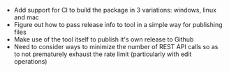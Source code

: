 ﻿* Add support for CI to build the package in 3 variations: windows, linux and mac
* Figure out how to pass release info to tool in a simple way for publishing files
* Make use of the tool itself to publish it's own release to Github
* Need to consider ways to minimize the number of REST API calls so as to not prematurely exhaust the rate limit (particularly with edit operations)